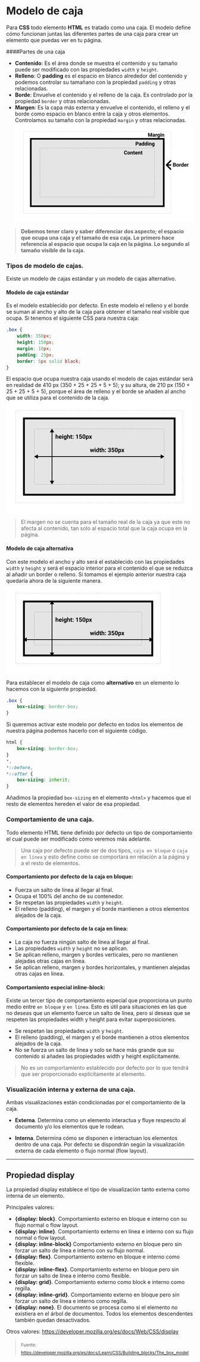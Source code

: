 # Modelo de caja

Para **CSS** todo elemento **HTML** es tratado como una caja. El modelo define cómo funcionan juntas las diferentes partes de una caja para crear un elemento que puedas ver en tu página.

####Partes de una caja

- **Contenido**: Es el área donde se muestra el contenido y su tamaño puede ser modificado con las propiedades `width` y `height`.
- **Relleno**: O **padding** es el espacio en blanco alrededor del contenido y podemos controlar su tamañano con la propiedad `padding` y otras relacionadas.
- **Borde**: Envuelve el contenido y el relleno de la caja. Es controlado por la propiedad `border` y otras relacionadas.
- **Margen**: Es la capa más externa y envuelve el contenido, el relleno y el borde como espacio en blanco entre la caja y otros elementos. Controlamos su tamaño con la propiedad `margin` y otras relacionadas.
  ![Modelo de caja](box-model.png)

> **Debemos tener claro y saber diferenciar dos aspecto; el espacio que ocupa una caja y el tamaño de esa caja. Lo primero hace referencia al espacio que ocupa la caja en la página. Lo segundo al tamaño visible de la caja.**

### Tipos de modelo de cajas.

Existe un modelo de cajas estándar y un modelo de cajas alternativo.

#### Modelo de caja estándar

Es el modelo establecido por defecto. En este modelo el relleno y el borde se suman al ancho y alto de la caja para obtener el tamaño real visible que ocupa.
Si tenemos el siguiente CSS para nuestra caja:

```css
.box {
	width: 350px;
	height: 150px;
	margin: 10px;
	padding: 25px;
	border: 5px solid black;
}
```

El espacio que ocupa nuestra caja usando el modelo de cajas estándar será en realidad de 410 px (350 + 25 + 25 + 5 + 5); y su altura, de 210 px (150 + 25 + 25 + 5 + 5), porque el área de relleno y el borde se añaden al ancho que se utiliza para el contenido de la caja.
![Modelo de caja estándar](standard-box-model.png)

> El margen no se cuenta para el tamaño real de la caja ya que este no afecta al contenido, tan solo al espacio total que la caja ocupa en la página.

#### Modelo de caja alternativa

Con este modelo el ancho y alto será el establecido con las propiedades `width` y `height` y será el espacio interior para el contenido el que se reduzca al añadir un border o relleno. Si tomamos el ejemplo anterior nuestra caja quedaría ahora de la siguiente manera.
![Modelo de caja estándar](alternate-box-model.png)

Para establecer el modelo de caja como **alternativo** en un elemento lo hacemos con la siguiente propiedad.

```css
.box {
	box-sizing: border-box;
}
```

Si queremos activar este modelo por defecto en todos los elementos de nuestra página podemos hacerlo con el siguiente código.

```css
html {
	box-sizing: border-box;
}
*,
*::before,
*::after {
	box-sizing: inherit;
}
```

Añadimos la propiedad `box-sizing` en el elemento `<html>` y hacemos que el resto de elementos hereden el valor de esa propiedad.

### Comportamiento de una caja.

Todo elemento HTML tiene definido por defecto un tipo de comportamiento el cual puede ser modificado como veremos más adelante.

> Una caja por defecto puede ser de dos tipos, `caja en bloque` o `caja en línea` y esto define como se comportará en relación a la página y a el resto de elementos.

#### Comportamiento por defecto de la caja en bloque:

- Fuerza un salto de línea al llegar al final.
- Ocupa el 100% del ancho de su contenedor.
- Se respetan las propiedades `width` y `height`.
- El relleno (padding), el margen y el borde mantienen a otros elementos alejados de la caja.

#### Comportamiento por defecto de la caja en línea:

- La caja no fuerza ningún salto de línea al llegar al final.
- Las propiedades `width` y `height` no se aplican.
- Se aplican relleno, margen y bordes verticales, pero no mantienen alejadas otras cajas en línea.
- Se aplican relleno, margen y bordes horizontales, y mantienen alejadas otras cajas en línea.

#### Comportamiento especial inline-block:

Existe un tercer tipo de comportamiento especial que proporciona un punto medio entre `en bloque` y `en línea`. Esto es útil para situaciones en las que no deseas que un elemento fuerce un salto de línea, pero sí deseas que se respeten las propiedades width y height para evitar superposiciones.

- Se respetan las propiedades `width` y `height`.
- El relleno (padding), el margen y el borde mantienen a otros elementos alejados de la caja.
- No se fuerza un salto de línea y solo se hace más grande que su contenido si añades las propiedades width y height explícitamente.

> No es un comportamiento establecido por defecto por lo que tendrá que ser proporcionado explícitamente al elemento.

### Visualización interna y externa de una caja.

Ambas visualizaciones están condicionadas por el comportamiento de la caja.

- **Externa**. Determina como un elemento interactua y fluye respescto al documento y/o los elementos que le rodean.

- **Interna**. Determina cómo se disponen e interactuan los elementos dentro de una caja. Por defecto se dispondrán según la visualización externa de cada elemento o flujo normal (flow layout).

---

## Propiedad display

La propiedad display establece el tipo de visualización tanto externa como interna de un elemento.

Principales valores:

- **{display: block}**. Comportamiento externo en bloque e interno con su flujo normal o flow layout.
- **{display: inline}**. Comportamiento externo en línea e interno con su flujo normal o flow layout.
- **{display: inline-block}** Comportamiento externo en bloque pero sin forzar un salto de línea e interno con su flujo normal.
- **{display: flex}**. Comportamiento externo en bloque e interno como flexible.
- **{display: inline-flex}**. Comportamiento externo en bloque pero sin forzar un salto de línea e interno como flexible.
- **{display: grid}**. Comportamiento externo como block e interno como regilla.
- **{display: inline-grid}**. Comportamiento externo en bloque pero sin forzar un salto de línea e interno como regilla.
- **{display: none}**. El documento se procesa como si el elemento no existiera en el árbol de documentos. Todos los elementos descendentes también quedan desactivados.

Otros valores: https://developer.mozilla.org/es/docs/Web/CSS/display

> <sub>Fuente: https://developer.mozilla.org/es/docs/Learn/CSS/Building_blocks/The_box_model</sub>
